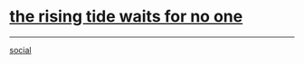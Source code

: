 # [the rising tide waits for no one](README)
----------------------------------


[social](https://x.com/mel_thusia)

